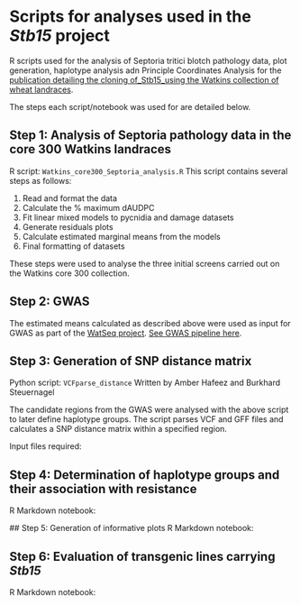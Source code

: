# Scripts for analyses used in the _Stb15_ project
R scripts used for the analysis of Septoria tritici blotch pathology data, plot generation, haplotype analysis adn Principle Coordinates Analysis for the [publication detailing the cloning of_Stb15_using the Watkins collection of wheat landraces](https://doi.org/10.1101/2023.09.11.557217). 

The steps each script/notebook was used for are detailed below. 

## Step 1: Analysis of Septoria pathology data in the core 300 Watkins landraces
R script: `Watkins_core300_Septoria_analysis.R`
This script contains several steps as follows:
1. Read and format the data
2. Calculate the % maximum dAUDPC
3. Fit linear mixed models to pycnidia and damage datasets
4. Generate residuals plots
5. Calculate estimated marginal means from the models
6. Final formatting of datasets

These steps were used to analyse the three initial screens carried out on the Watkins core 300 collection. 

## Step 2: GWAS
The estimated means calculated as described above were used as input for GWAS as part of the [WatSeq project](https://doi.org/10.1038/s41586-024-07682-9). 
[See GWAS pipeline here](https://github.com/ShifengCHENG-Laboratory/WWWG2B). 

## Step 3: Generation of SNP distance matrix 
Python script: `VCFparse_distance` 
Written by Amber Hafeez and Burkhard Steuernagel

The candidate regions from the GWAS were analysed with the above script to later define haplotype groups. 
The script parses VCF and GFF files and calculates a SNP distance matrix within a specified region.

Input files required:

## Step 4: Determination of haplotype groups and their association with resistance
R Markdown notebook:

## Step 5: Generation of informative plots
R Markdown notebook:

## Step 6: Evaluation of transgenic lines carrying _Stb15_
R Markdown notebook:

